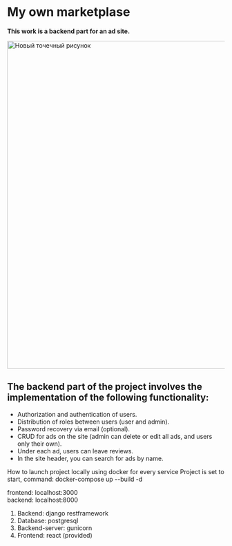 
# My own marketplase

**This work is a backend part for an ad site.**

<img width="759" alt="Новый точечный рисунок" src="https://user-images.githubusercontent.com/104260807/208911095-2aad55cb-3e4a-4468-af41-11c9f0232525.png">


## The backend part of the project involves the implementation of the following functionality:

- Authorization and authentication of users.
- Distribution of roles between users (user and admin).
- Password recovery via email (optional).
- CRUD for ads on the site (admin can delete or edit all ads, and users only their own).
- Under each ad, users can leave reviews.
- In the site header, you can search for ads by name.

How to launch project locally using docker for every service
Project is set to start, command: docker-compose up --build -d

frontend: localhost:3000  
backend: localhost:8000


1. Backend: django restframework
2. Database: postgresql 
3. Backend-server: gunicorn
4. Frontend: react (provided)


